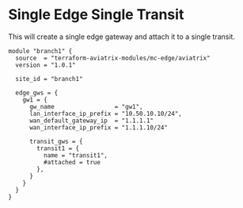 # Single Edge Single Transit
This will create a single edge gateway and attach it to a single transit.

```hcl
module "branch1" {
  source  = "terraform-aviatrix-modules/mc-edge/aviatrix"
  version = "1.0.1"

  site_id = "branch1"

  edge_gws = {
    gw1 = {
      gw_name                 = "gw1",
      lan_interface_ip_prefix = "10.50.10.10/24",
      wan_default_gateway_ip  = "1.1.1.1"
      wan_interface_ip_prefix = "1.1.1.10/24"

      transit_gws = {
        transit1 = {
          name = "transit1",
          #attached = true
        },
      }
    }
  }
}
```
